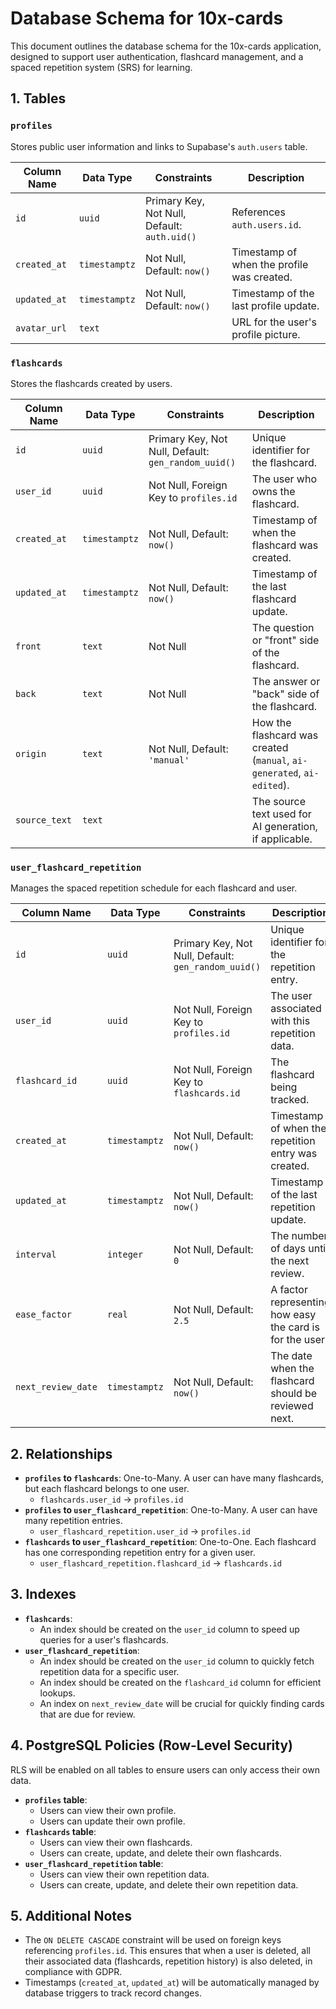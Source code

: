 # Database Schema for 10x-cards

This document outlines the database schema for the 10x-cards application, designed to support user authentication, flashcard management, and a spaced repetition system (SRS) for learning.

## 1. Tables

### `profiles`

Stores public user information and links to Supabase's `auth.users` table.

| Column Name | Data Type | Constraints | Description |
| --- | --- | --- | --- |
| `id` | `uuid` | Primary Key, Not Null, Default: `auth.uid()` | References `auth.users.id`. |
| `created_at` | `timestamptz` | Not Null, Default: `now()` | Timestamp of when the profile was created. |
| `updated_at` | `timestamptz` | Not Null, Default: `now()` | Timestamp of the last profile update. |
| `avatar_url` | `text` | | URL for the user's profile picture. |

### `flashcards`

Stores the flashcards created by users.

| Column Name | Data Type | Constraints | Description |
| --- | --- | --- | --- |
| `id` | `uuid` | Primary Key, Not Null, Default: `gen_random_uuid()` | Unique identifier for the flashcard. |
| `user_id` | `uuid` | Not Null, Foreign Key to `profiles.id` | The user who owns the flashcard. |
| `created_at` | `timestamptz` | Not Null, Default: `now()` | Timestamp of when the flashcard was created. |
| `updated_at` | `timestamptz` | Not Null, Default: `now()` | Timestamp of the last flashcard update. |
| `front` | `text` | Not Null | The question or "front" side of the flashcard. |
| `back` | `text` | Not Null | The answer or "back" side of the flashcard. |
| `origin` | `text` | Not Null, Default: `'manual'` | How the flashcard was created (`manual`, `ai-generated`, `ai-edited`). |
| `source_text` | `text` | | The source text used for AI generation, if applicable. |

### `user_flashcard_repetition`

Manages the spaced repetition schedule for each flashcard and user.

| Column Name | Data Type | Constraints | Description |
| --- | --- | --- | --- |
| `id` | `uuid` | Primary Key, Not Null, Default: `gen_random_uuid()` | Unique identifier for the repetition entry. |
| `user_id` | `uuid` | Not Null, Foreign Key to `profiles.id` | The user associated with this repetition data. |
| `flashcard_id` | `uuid` | Not Null, Foreign Key to `flashcards.id` | The flashcard being tracked. |
| `created_at` | `timestamptz` | Not Null, Default: `now()` | Timestamp of when the repetition entry was created. |
| `updated_at` | `timestamptz` | Not Null, Default: `now()` | Timestamp of the last repetition update. |
| `interval` | `integer` | Not Null, Default: `0` | The number of days until the next review. |
| `ease_factor` | `real` | Not Null, Default: `2.5` | A factor representing how easy the card is for the user. |
| `next_review_date`| `timestamptz` | Not Null, Default: `now()` | The date when the flashcard should be reviewed next. |

## 2. Relationships

-   **`profiles` to `flashcards`**: One-to-Many. A user can have many flashcards, but each flashcard belongs to one user.
    -   `flashcards.user_id` -> `profiles.id`
-   **`profiles` to `user_flashcard_repetition`**: One-to-Many. A user can have many repetition entries.
    -   `user_flashcard_repetition.user_id` -> `profiles.id`
-   **`flashcards` to `user_flashcard_repetition`**: One-to-One. Each flashcard has one corresponding repetition entry for a given user.
    -   `user_flashcard_repetition.flashcard_id` -> `flashcards.id`

## 3. Indexes

-   **`flashcards`**:
    -   An index should be created on the `user_id` column to speed up queries for a user's flashcards.
-   **`user_flashcard_repetition`**:
    -   An index should be created on the `user_id` column to quickly fetch repetition data for a specific user.
    -   An index should be created on the `flashcard_id` column for efficient lookups.
    -   An index on `next_review_date` will be crucial for quickly finding cards that are due for review.

## 4. PostgreSQL Policies (Row-Level Security)

RLS will be enabled on all tables to ensure users can only access their own data.

-   **`profiles` table**:
    -   Users can view their own profile.
    -   Users can update their own profile.
-   **`flashcards` table**:
    -   Users can view their own flashcards.
    -   Users can create, update, and delete their own flashcards.
-   **`user_flashcard_repetition` table**:
    -   Users can view their own repetition data.
    -   Users can create, update, and delete their own repetition data.

## 5. Additional Notes

-   The `ON DELETE CASCADE` constraint will be used on foreign keys referencing `profiles.id`. This ensures that when a user is deleted, all their associated data (flashcards, repetition history) is also deleted, in compliance with GDPR.
-   Timestamps (`created_at`, `updated_at`) will be automatically managed by database triggers to track record changes.
